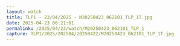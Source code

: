 ```yaml
---
layout: watch
title: TLP1 - 23/04/2025 - M20250423_062101_TLP_1T.jpg
date: 2025-04-23 06:21:01
permalink: /2025/04/23/watch/M20250423_062101_TLP_1
capture: TLP1/2025/202504/20250422/M20250423_062101_TLP_1T.jpg
---
```

